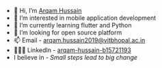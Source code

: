 - 👋 Hi, I’m [Arqam Hussain](linkedin.com/in/arqam-hussain-b15721193)
- 👀 I’m interested in mobile application development
- 🌱 I’m currently learning flutter and Python  
- 💞️ I’m looking for open source platform 
- 📫 Email - arqam.hussain2019@vitbhopal.ac.in
- 👨🏻‍💻 LinkedIn - [arqam-hussain-b15721193](linkedin.com/in/arqam-hussain-b15721193)
- I believe in - _Small steps lead to big change_

<!---
arq0017/arq0017 is a ✨ special ✨ repository because its `README.md` (this file) appears on your GitHub profile.
You can click the Preview link to take a look at your changes.
--->

